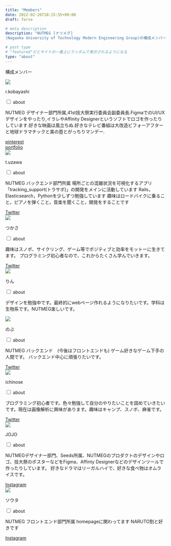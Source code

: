 ```yaml
---
title: "Members"
date: 2022-02-26T18:15:55+09:00
draft: farse

# meta description
description: "NUTMEG [ナツメグ]
(Nagaoka University of Technology Modern Engineering Group)の構成メンバーを紹介します。"

# post type
# "featured"だとサイトの一番上にランダムで表示されるようになる
type: "about"
---
```

構成メンバー

<div class="members-flex-box">
  <div class="members-flex-box__card">
  <image class="members-flex-box__card__img" src="../images/members/kobayashi.png">
  <p class="members-flex-box__card__name">r.kobayashi</p>
  <div class="members-flex-box__card__body">
    <input id="14" class="acd-check" type="checkbox">
    <label class="acd-label" for="14">about</label>
    <div class="acd-content">
      <p>NUTMEG デザイナー部門所属,41st技大祭実行委員会副委員長.FigmaでのUI/UXデザインをやったり,イラレやAffinity Designerというソフトでロゴを作ったりしています.好きな映画は風立ちぬ.好きなテレビ番組は大改造ビフォーアフターと地球ドラマチックと美の壺とがっちりマンデー.</p>
    </div>
  </div>
  <div class="members-flex-box__card__link">
    <a href="https://pin.it/3xYYEw9">pinterest</a><br>
    <a href="https://ryotakobayash.github.io/blog/">portfolio</a>
  </div>
</div>

<div class="members-flex-box__card">
  <image class="members-flex-box__card__img" src="../images/members/uzawa.png">
  <p class="members-flex-box__card__name">t.uzawa</p>
  <div class="members-flex-box__card__body">
    <input id="23" class="acd-check" type="checkbox">
    <label class="acd-label" for="23">about</label>
    <div class="acd-content">
      <p>NUTMEG バックエンド部門所属 場所ごとの混雑状況を可視化するアプリ「tracking_support(トラサポ)」の開発をメインに活動しています Rails，Elasticsearch，Pythonを少しずつ勉強しています 趣味はロードバイクに乗ること，ピアノを弾くこと，音楽を聞くこと，開発をすることです</p>
    </div>
  </div>
  <div class="members-flex-box__card__link">
    <a href="https://twitter.com/@takuhiro_U_914">Twitter</a>
  </div>
</div>

<div class="members-flex-box__card">
  <image class="members-flex-box__card__img" src="../images/members/tsukasa.png">
  <p class="members-flex-box__card__name">つかさ</p>
  <div class="members-flex-box__card__body">
    <input id="13" class="acd-check" type="checkbox">
    <label class="acd-label" for="13">about</label>
    <div class="acd-content">
      <p>趣味はスノボ、サイクリング、ゲーム等でポジティブと効率をモットーに生きてます。 プログラミング初心者なので、これからたくさん学んでいきます。</p>
    </div>
  </div>
  <div class="members-flex-box__card__link">
    <a href="https://twitter.com/akanam521T">Twitter</a>
  </div>
</div>

<div class="members-flex-box__card">
  <image class="members-flex-box__card__img" src="../images/members/rin.png">
  <p class="members-flex-box__card__name">りん</p>
  <div class="members-flex-box__card__body">
    <input id="17" class="acd-check" type="checkbox">
    <label class="acd-label" for="17">about</label>
    <div class="acd-content">
      <p>デザインを勉強中です。最終的にwebページ作れるようになりたいです。学科は生物系です。NUTMEG楽しいです。</p>
    </div>
  </div>
</div>

<div class="members-flex-box__card">
  <image class="members-flex-box__card__img" src="../images/members/sato.png">
  <p class="members-flex-box__card__name">のぶ</p>
  <div class="members-flex-box__card__body">
    <input id="18" class="acd-check" type="checkbox">
    <label class="acd-label" for="18">about</label>
    <div class="acd-content">
      <p>NUTMEG バックエンド　(今後はフロントエンドも) ゲーム好きなゲーム下手の人間です。 バックエンド中心に頑張りたいです。</p>
    </div>
  </div>
  <div class="members-flex-box__card__link">
    <a href="https://twitter.com/@Kazuma_NUT">Twitter</a>
  </div>
</div>

<div class="members-flex-box__card">
  <image class="members-flex-box__card__img" src="../images/members/ichinose.png">
  <p class="members-flex-box__card__name">ichinose</p>
  <div class="members-flex-box__card__body">
    <input id="21" class="acd-check" type="checkbox">
    <label class="acd-label" for="21">about</label>
    <div class="acd-content">
      <p>プログラミング初心者です。色々勉強して自分のやりたいことを固めていきたいです。現在は画像解析に興味があります。趣味はキャンプ、スノボ、麻雀です。</p>
    </div>
  </div>
  <div class="members-flex-box__card__link">
    <a href="https://twitter.com/nose_nagaoka">Twitter</a>
  </div>
</div>

<div class="members-flex-box__card">
  <image class="members-flex-box__card__img" src="../images/members/JOJO.png">
  <p class="members-flex-box__card__name">JOJO</p>
  <div class="members-flex-box__card__body">
    <input id="25" class="acd-check" type="checkbox">
    <label class="acd-label" for="25">about</label>
    <div class="acd-content">
      <p>NUTMEGデザイナー部門、Seeds所属、NUTMEGのプロダクトのデザインやロゴ、技大祭のポスターなどをFigma、Affinty Designerなどのデザインツールで作ったりしています。 好きなドラマはリーガルハイで、好きな食べ物はオムライスです。</p>
    </div>
  </div>
  <div class="members-flex-box__card__link">
    <a href="https://instagram.com/jeu_norappe?igshid=OGQ5ZDc2ODk2ZA==">Instagram</a>
  </div>
</div>

<div class="members-flex-box__card">
  <image class="members-flex-box__card__img" src="../images/members/kotake.png">
  <p class="members-flex-box__card__name">ソウタ</p>
  <div class="members-flex-box__card__body">
    <input id="28" class="acd-check" type="checkbox">
    <label class="acd-label" for="28">about</label>
    <div class="acd-content">
      <p>NUTMEG フロントエンド部門所属 homepageに関わってます NARUTO割と好きです</p>
    </div>
  </div>
  <div class="members-flex-box__card__link">
    <a href="https://www.instagram.com/kotume.1024/">Instagram</a>
  </div>
</div>

</div>
